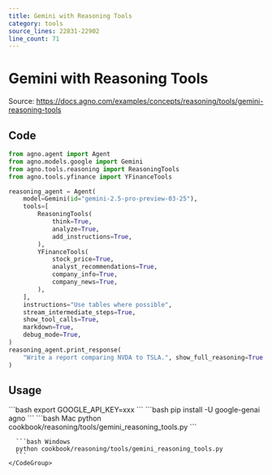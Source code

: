 ```yaml
---
title: Gemini with Reasoning Tools
category: tools
source_lines: 22831-22902
line_count: 71
---
```


# Gemini with Reasoning Tools
Source: https://docs.agno.com/examples/concepts/reasoning/tools/gemini-reasoning-tools



## Code

```python cookbook/reasoning/tools/gemini_reasoning_tools.py
from agno.agent import Agent
from agno.models.google import Gemini
from agno.tools.reasoning import ReasoningTools
from agno.tools.yfinance import YFinanceTools

reasoning_agent = Agent(
    model=Gemini(id="gemini-2.5-pro-preview-03-25"),
    tools=[
        ReasoningTools(
            think=True,
            analyze=True,
            add_instructions=True,
        ),
        YFinanceTools(
            stock_price=True,
            analyst_recommendations=True,
            company_info=True,
            company_news=True,
        ),
    ],
    instructions="Use tables where possible",
    stream_intermediate_steps=True,
    show_tool_calls=True,
    markdown=True,
    debug_mode=True,
)
reasoning_agent.print_response(
    "Write a report comparing NVDA to TSLA.", show_full_reasoning=True
)

```

## Usage

<Steps>
  <Snippet file="create-venv-step.mdx" />

  <Step title="Set your API key">
    ```bash
    export GOOGLE_API_KEY=xxx
    ```
  </Step>

  <Step title="Install libraries">
    ```bash
    pip install -U google-genai agno
    ```
  </Step>

  <Step title="Run Agent">
    <CodeGroup>
      ```bash Mac
      python cookbook/reasoning/tools/gemini_reasoning_tools.py
      ```

      ```bash Windows
      python cookbook/reasoning/tools/gemini_reasoning_tools.py
      ```
    </CodeGroup>
  </Step>
</Steps>


